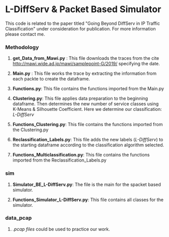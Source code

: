 # L-DiffServ & Packet Based Simulator

This code is related to the paper titled "Going Beyond DiffServ in IP Traffic Classification" under consideration for publication. 
For more information please contact me.

### Methodology

1) **get_Data_from_Mawi.py** : This file downloads the traces from the cite http://mawi.wide.ad.jp/mawi/samplepoint-G/2019/ specifying the                                 date.

2) **Main.py** : This file works the trace by extracting the information from each packte to create the dataframe.

3) **Functions.py**: This file contains the functions imported from the Main.py

4) **Clustering.py**: This file applies data preparation to the beginning dataframe. Then determines the new number of service classes                           using K-Means & Silhouette Coefficient. Here we determine our classification: *L-DiffServ*

5) **Functions_Clustering.py**: This file contains the functions imported from the Clustering.py

6) **Reclassification_Labels.py**: This file adds the new labels (*L-DiffServ*) to the starting dataframe according to the classification algorithm selected.

7) **Functions_Multiclassification.py**: This file contains the functions imported from the Reclassification_Labels.py


### sim

1) **Simulator_BE_L-DiffServ.py**: The file is the main for the spacket based simulator.

2) **Functions_Simulator_L-DiffServ.py**: This file contains all classes for the simulator.

### data_pcap

1) *.pcap files* could be used to practice our work.





